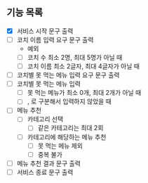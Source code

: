 ##  기능 목록
- [x] 서비스 시작 문구 출력
- [ ] 코치 이름 입력 요구 문구 출력
    - 예외
    - [ ] 코치 수 최소 2명, 최대 5명가 아닐 때
    - [ ] 코치 이름 최소 2글자, 최대 4글자가 아닐 때
- [ ] 코치별 못 먹는 메뉴 입력 요구 문구 출력
- [ ] 코치별 못 먹는 메뉴 입력
  - [ ] 못 먹는 메뉴가 최소 0개, 최대 2개가 아닐 때
  - [ ] , 로 구분해서 입력하지 않았을 때
- [ ] 메뉴 추천
  - [ ] 카테고리 선택
    - [ ] 같은 카테고리는 최대 2회
  - [ ] 카테고리에 해당하는 메뉴 추천
    - [ ] 못 먹는 메뉴 제외
    - [ ] 중복 불가
- [ ] 메뉴 추천 결과 문구 출력
- [ ] 서비스 종료 문구 출력

